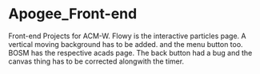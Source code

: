 # Apogee_Front-end
Front-end Projects for ACM-W.
Flowy is the interactive particles page. A vertical moving background has to be added. and the menu button too.
BOSM has the respective acads page. The back button had a bug and the canvas thing has to be corrected alongwith the timer.
